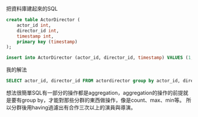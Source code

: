把資料庫建起來的SQL
```SQL
create table ActorDirector (
	actor_id int,
    director_id int,
    timestamp int,
    primary key (timestamp)
);

insert into ActorDirector (actor_id, director_id, timestamp) VALUES (1,1,0), (1,1,1), (1,1,2), (1,2,3), (1,2,4), (2,1,5), (2,1,6);

```

我的解法
```SQL
SELECT actor_id, director_id FROM actordirector group by actor_id, director_id having count(*)>=3;
```

想法很簡單SQL有一部分的操作都是aggregation，aggregation的操作的前提就是要有group by，才能對那些分群的東西做操作，像是count、max、min等。
所以分群後用having過濾出有合作三次以上的演員與導演。